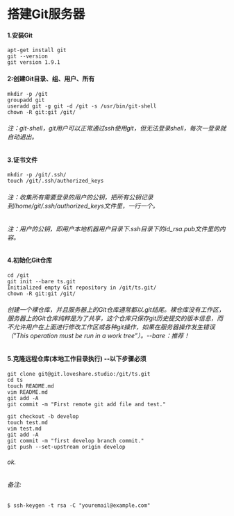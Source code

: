 # 搭建Git服务器
#### 1.安装Git
```
apt-get install git
git --version
git version 1.9.1
```
#### 2:创建Git目录、组、用户、所有
```
mkdir -p /git
groupadd git
useradd git -g git -d /git -s /usr/bin/git-shell
chown -R git:git /git/
```
###### 注：git-shell，git用户可以正常通过ssh使用git，但无法登录shell，每次一登录就自动退出。
#### 3.证书文件
```
mkdir -p /git/.ssh/
touch /git/.ssh/authorized_keys
```
###### 注：收集所有需要登录的用户的公钥，把所有公钥记录到/home/git/.ssh/authorized_keys文件里，一行一个。
###### 注：用户的公钥，即用户本地机器用户目录下.ssh目录下的id_rsa.pub文件里的内容。
#### 4.初始化Git仓库
```
cd /git
git init --bare ts.git
Initialized empty Git repository in /git/ts.git/
chown -R git:git /git/
```
###### 创建一个裸仓库，并且服务器上的Git仓库通常都以.git结尾。裸仓库没有工作区，服务器上的Git仓库纯粹是为了共享，这个仓库只保存git历史提交的版本信息，而不允许用户在上面进行修改工作区或各种git操作，如果在服务器操作发生错误（”This operation must be run in a work tree”）。--bare：推荐！
#### 5.克隆远程仓库(本地工作目录执行)  --以下步骤必须
```
git clone git@git.loveshare.studio:/git/ts.git
cd ts
touch README.md
vim README.md
git add -A
git commit -m "First remote git add file and test."

git checkout -b develop
touch test.md
vim test.md
git add -A
git commit -m "first develop branch commit."
git push --set-upstream origin develop 
```
###### ok.


###### 备注:
```
$ ssh-keygen -t rsa -C "youremail@example.com"
```
